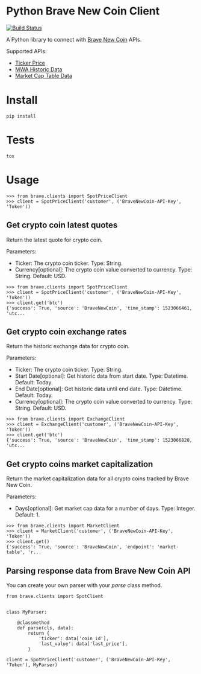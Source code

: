 # Python Brave New Coin Client
[![Build Status](https://travis-ci.org/pgrangeiro/python-bravenewcoin-client.svg?branch=master)](https://travis-ci.org/pgrangeiro/python-bravenewcoin-client)

A Python library to connect with [Brave New Coin](https://bravenewcoin.com) APIs.

Supported APIs:
- [Ticker Price](https://market.mashape.com/bravenewcoin/digital-currency-tickers#ticker)
- [MWA Historic Data](https://market.mashape.com/BraveNewCoin/digital-currency-ex-rates#mwa-historic-exchange-rates)
- [Market Cap Table Data](https://bravenewcoin.com/market-cap/)


# Install
```
pip install
```


# Tests
```
tox
```


# Usage

```
>>> from brave.clients import SpotPriceClient
>>> client = SpotPriceClient('customer', ('BraveNewCoin-API-Key', 'Token'))
```

## Get crypto coin latest quotes

Return the latest quote for crypto coin.

Parameters:
- Ticker: The crypto coin ticker. Type: String.
- Currency[optional]: The crypto coin value converted to currency. Type: String. Default: USD.

```
>>> from brave.clients import SpotPriceClient
>>> client = SpotPriceClient('customer', ('BraveNewCoin-API-Key', 'Token'))
>>> client.get('btc')
{'success': True, 'source': 'BraveNewCoin', 'time_stamp': 1523066461, 'utc...
```

## Get crypto coin exchange rates

Return the historic exchange data for crypto coin.

Parameters:
- Ticker: The crypto coin ticker. Type: String.
- Start Date[optional]: Get historic data from start date. Type: Datetime. Default: Today.
- End Date[optional]: Get historic data until end date. Type: Datetime. Default: Today.
- Currency[optional]: The crypto coin value converted to currency. Type: String. Default: USD.

```
>>> from brave.clients import ExchangeClient
>>> client = ExchangeClient('customer', ('BraveNewCoin-API-Key', 'Token'))
>>> client.get('btc')
{'success': True, 'source': 'BraveNewCoin', 'time_stamp': 1523066820, 'utc...
```

## Get crypto coins market capitalization

Return the market capitalization data for all crypto coins tracked by Brave New Coin.

Parameters:
- Days[optional]: Get market cap data for a number of days. Type: Integer. Default: 1.

```
>>> from brave.clients import MarketClient
>>> client = MarketClient('customer', ('BraveNewCoin-API-Key', 'Token'))
>>> client.get()
{'success': True, 'source': 'BraveNewCoin', 'endpoint': 'market-table', 'r...
```

## Parsing response data from Brave New Coin API

You can create your own parser with your _parse_ class method.

```
from brave.clients import SpotClient


class MyParser:

    @classmethod
    def parse(cls, data):
        return {
            'ticker': data['coin_id'],
            'last_value': data['last_price'],
        }

client = SpotPriceClient('customer', ('BraveNewCoin-API-Key', 'Token'), MyParser)

```
